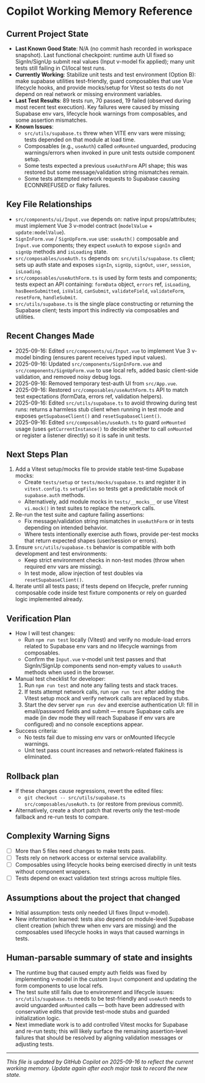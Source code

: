 # Copilot Working Memory Reference

## Current Project State
- **Last Known Good State**: N/A (no commit hash recorded in workspace snapshot). Last functional checkpoint: runtime auth UI fixed so SignIn/SignUp submit real values (Input v-model fix applied); many unit tests still failing in CI/local test runs.
- **Currently Working**: Stabilize unit tests and test environment (Option B): make supabase utilities test-friendly, guard composables that use Vue lifecycle hooks, and provide mocks/setup for Vitest so tests do not depend on real network or missing environment variables.
- **Last Test Results**: 89 tests run, 70 passed, 19 failed (observed during most recent test execution). Key failures were caused by missing Supabase env vars, lifecycle hook warnings from composables, and some assertion mismatches.
- **Known Issues**:
  - `src/utils/supabase.ts` threw when VITE env vars were missing; tests depended on that module at load time.
  - Composables (e.g., `useAuth`) called `onMounted` unguarded, producing warnings/errors when invoked in pure unit tests outside component setup.
  - Some tests expected a previous `useAuthForm` API shape; this was restored but some message/validation string mismatches remain.
  - Some tests attempted network requests to Supabase causing ECONNREFUSED or flaky failures.

## Key File Relationships
- `src/components/ui/Input.vue` depends on: native input props/attributes; must implement Vue 3 v-model contract (`modelValue` + `update:modelValue`).
- `SignInForm.vue` / `SignUpForm.vue` use: `useAuth()` composable and `Input.vue` components; they expect `useAuth` to expose `signIn` and `signUp` methods and `isLoading` state.
- `src/composables/useAuth.ts` depends on: `src/utils/supabase.ts` client; sets up auth state and exposes `signIn`, `signUp`, `signOut`, `user`, `session`, `isLoading`.
- `src/composables/useAuthForm.ts` is used by form tests and components; tests expect an API containing: `formData` object, `errors` ref, `isLoading`, `hasBeenSubmitted`, `isValid`, `canSubmit`, `validateField`, `validateForm`, `resetForm`, `handleSubmit`.
- `src/utils/supabase.ts` is the single place constructing or returning the Supabase client; tests import this indirectly via composables and utilities.

## Recent Changes Made
- 2025-09-16: Edited `src/components/ui/Input.vue` to implement Vue 3 v-model binding (ensures parent receives typed input values).
- 2025-09-16: Updated `src/components/SignInForm.vue` and `src/components/SignUpForm.vue` to use local refs, added basic client-side validation, and removed noisy debug logs.
- 2025-09-16: Removed temporary test-auth UI from `src/App.vue`.
- 2025-09-16: Restored `src/composables/useAuthForm.ts` API to match test expectations (formData, errors ref, validation helpers).
- 2025-09-16: Edited `src/utils/supabase.ts` to avoid throwing during test runs: returns a harmless stub client when running in test mode and exposes `getSupabaseClient()` and `resetSupabaseClient()`.
- 2025-09-16: Edited `src/composables/useAuth.ts` to guard `onMounted` usage (uses `getCurrentInstance()` to decide whether to call `onMounted` or register a listener directly) so it is safe in unit tests.

## Next Steps Plan
1. Add a Vitest setup/mocks file to provide stable test-time Supabase mocks:
   - Create `tests/setup` or `tests/mocks/supabase.ts` and register it in `vitest.config.ts` `setupFiles` so tests get a predictable mock of `supabase.auth` methods.
   - Alternatively, add module mocks in `tests/__mocks__` or use Vitest `vi.mock()` in test suites to replace the network calls.
2. Re-run the test suite and capture failing assertions:
   - Fix message/validation string mismatches in `useAuthForm` or in tests depending on intended behavior.
   - Where tests intentionally exercise auth flows, provide per-test mocks that return expected shapes (user/session or errors).
3. Ensure `src/utils/supabase.ts` behavior is compatible with both development and test environments:
   - Keep strict environment checks in non-test modes (throw when required env vars are missing).
   - In test mode, allow injection of test doubles via `resetSupabaseClient()`.
4. Iterate until all tests pass; if tests depend on lifecycle, prefer running composable code inside test fixture components or rely on guarded logic implemented already.

## Verification Plan
- How I will test changes:
  - Run `npm run test` locally (Vitest) and verify no module-load errors related to Supabase env vars and no lifecycle warnings from composables.
  - Confirm the `Input.vue` v-model unit test passes and that SignIn/SignUp components send non-empty values to `useAuth` methods when used in the browser.
- Manual test checklist for developer:
  1. Run `npm run test` and note any failing tests and stack traces.
  2. If tests attempt network calls, run `npm run test` after adding the Vitest setup mock and verify network calls are replaced by stubs.
  3. Start the dev server `npm run dev` and exercise authentication UI: fill in email/password fields and submit — ensure Supabase calls are made (in dev mode they will reach Supabase if env vars are configured) and no console exceptions appear.
- Success criteria:
  - No tests fail due to missing env vars or onMounted lifecycle warnings.
  - Unit test pass count increases and network-related flakiness is eliminated.

## Rollback plan
- If these changes cause regressions, revert the edited files:
  - `git checkout -- src/utils/supabase.ts src/composables/useAuth.ts` (or restore from previous commit).
- Alternatively, create a short patch that reverts only the test-mode fallback and re-run tests to compare.

## Complexity Warning Signs
- [ ] More than 5 files need changes to make tests pass.
- [ ] Tests rely on network access or external service availability.
- [ ] Composables using lifecycle hooks being exercised directly in unit tests without component wrappers.
- [ ] Tests depend on exact validation text strings across multiple files.

## Assumptions about the project that changed
- Initial assumption: tests only needed UI fixes (Input v-model).  
- New information learned: tests also depend on module-level Supabase client creation (which threw when env vars are missing) and the composables used lifecycle hooks in ways that caused warnings in tests.

## Human-parsable summary of state and insights
- The runtime bug that caused empty auth fields was fixed by implementing v-model in the custom `Input` component and updating the form components to use local refs.  
- The test suite still fails due to environment and lifecycle issues: `src/utils/supabase.ts` needs to be test-friendly and `useAuth` needs to avoid unguarded `onMounted` calls — both have been addressed with conservative edits that provide test-mode stubs and guarded initialization logic.  
- Next immediate work is to add controlled Vitest mocks for Supabase and re-run tests; this will likely surface the remaining assertion-level failures that should be resolved by aligning validation messages or adjusting tests.


---

*This file is updated by GitHub Copilot on 2025-09-16 to reflect the current working memory. Update again after each major task to record the new state.*